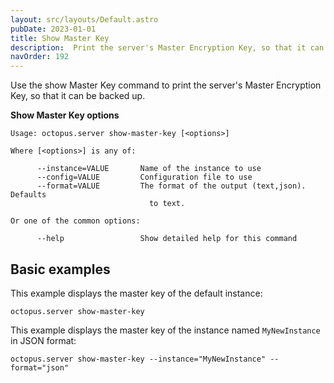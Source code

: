 ```yaml
---
layout: src/layouts/Default.astro
pubDate: 2023-01-01
title: Show Master Key
description:  Print the server's Master Encryption Key, so that it can be backed up
navOrder: 192
---
```


Use the show Master Key command to print the server's Master Encryption Key, so that it can be backed up.

**Show Master Key options**

```
Usage: octopus.server show-master-key [<options>]

Where [<options>] is any of:

      --instance=VALUE       Name of the instance to use
      --config=VALUE         Configuration file to use
      --format=VALUE         The format of the output (text,json). Defaults
                               to text.

Or one of the common options:

      --help                 Show detailed help for this command
```

## Basic examples

This example displays the master key of the default instance:

```
octopus.server show-master-key
```

This example displays the master key of the instance named `MyNewInstance` in JSON format:

```
octopus.server show-master-key --instance="MyNewInstance" --format="json"
```
